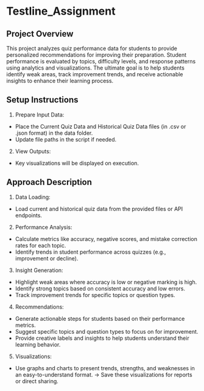 # Testline_Assignment

## Project Overview

This project analyzes quiz performance data for students to provide personalized recommendations for improving their preparation. Student performance is evaluated by topics, difficulty levels, and response patterns using analytics and visualizations. The ultimate goal is to help students identify weak areas, track improvement trends, and receive actionable insights to enhance their learning process.

## Setup Instructions

1) Prepare Input Data:

* Place the Current Quiz Data and Historical Quiz Data files (in .csv or .json format) in the data folder.
* Update file paths in the script if needed.


2) View Outputs:

* Key visualizations will be displayed on execution.

## Approach Description

1) Data Loading:

* Load current and historical quiz data from the provided files or API endpoints.


2) Performance Analysis:

* Calculate metrics like accuracy, negative scores, and mistake correction rates for each topic.
* Identify trends in student performance across quizzes (e.g., improvement or decline).


3) Insight Generation:

* Highlight weak areas where accuracy is low or negative marking is high.
* Identify strong topics based on consistent accuracy and low errors.
* Track improvement trends for specific topics or question types.


4) Recommendations:

* Generate actionable steps for students based on their performance metrics.
* Suggest specific topics and question types to focus on for improvement.
* Provide creative labels and insights to help students understand their learning behavior.


5) Visualizations:

* Use graphs and charts to present trends, strengths, and weaknesses in an easy-to-understand format.
  -> Save these visualizations for reports or direct sharing.
